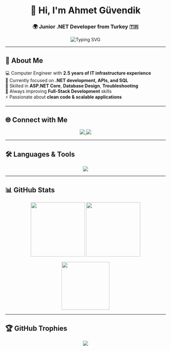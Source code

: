 <!-- Header -->
<h1 align="center">👋 Hi, I'm Ahmet Güvendik</h1>
<h3 align="center">🌍 Junior .NET Developer from Turkey 🇹🇷</h3>

<p align="center">
  <img src="https://readme-typing-svg.herokuapp.com?font=Fira+Code&weight=500&size=22&duration=3000&pause=1000&color=00C2FF&center=true&vCenter=true&width=600&lines=.NET+Core+Enthusiast;Backend+Developer;SQL+Explorer;Always+Learning+📚" alt="Typing SVG" />
</p>

---

## 🚀 About Me  

💻 Computer Engineer with **2.5 years of IT infrastructure experience**  
🎯 Currently focused on **.NET development, APIs, and SQL**  
🔧 Skilled in **ASP.NET Core**, **Database Design**, **Troubleshooting**  
🌱 Always improving **Full-Stack Development** skills  
⚡ Passionate about **clean code & scalable applications**  

---

## 🌐 Connect with Me  

<p align="center">
  <a href="https://linkedin.com/in/ahmetguvendik" target="_blank">
    <img src="https://img.shields.io/badge/LinkedIn-0077B5.svg?&style=for-the-badge&logo=linkedin&logoColor=white"/>
  </a>
  <a href="https://twitter.com/guvendik_ahmet" target="_blank">
    <img src="https://img.shields.io/badge/Twitter-1DA1F2.svg?&style=for-the-badge&logo=twitter&logoColor=white"/>
  </a>
</p>

---

## 🛠️ Languages & Tools  

<p align="center">
  <img src="https://skillicons.dev/icons?i=cs,dotnet,git,github,visualstudio,docker,mssql,postgres" />
</p>

---

## 📊 GitHub Stats  

<p align="center">
  <img src="https://github-readme-stats.vercel.app/api?username=ahmetguvendik&show_icons=true&theme=tokyonight&hide_border=true&count_private=true" height="170"/>
  <img src="https://github-readme-streak-stats.herokuapp.com?user=ahmetguvendik&theme=tokyonight&hide_border=true" height="170"/>
</p>

<p align="center">
  <img src="https://github-readme-stats.vercel.app/api/top-langs/?username=ahmetguvendik&layout=compact&theme=tokyonight&hide_border=true" height="150"/>
</p>

---

## 🏆 GitHub Trophies  

<p align="center">
  <img src="https://github-profile-trophy.vercel.app/?username=ahmetguvendik&theme=onedark&no-frame=true&margin-w=10&row=1" />
</p>
